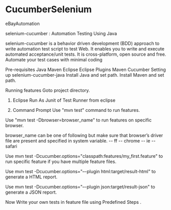 # CucumberSelenium
eBayAutomation

selenium-cucumber : Automation Testing Using Java

selenium-cucumber is a behavior driven development (BDD) approach to write automation test script to test Web. It enables you to write and execute automated acceptance/unit tests. 
It is cross-platform, open source and free. Automate your test cases with minimal coding
    
Pre-requisites
Java
Maven
Eclipse
Eclipse Plugins
Maven
Cucumber
Setting up selenium-cucumber-java
Install Java and set path.
Install Maven and set path.


Running features
Goto project directory.

1) Eclipse
   Run As Junit of Test Runner from eclipse

2) Command Prompt
Use "mvn test" command to run features.

Use "mvn test -Dbrowser=browser_name" to run features on specific browser.

browser_name can be one of following but make sure that browser’s driver file are present and specified in system variable. -- ff -- chrome -- ie -- safari

Use mvn test -Dcucumber.options="classpath:features/my_first.feature" to run specific feature if you have multiple feature files.

Use mvn test -Dcucumber.options="–-plugin html:target/result-html" to generate a HTML report.

Use mvn test -Dcucumber.options="–-plugin json:target/result-json" to generate a JSON report.

Now Write your own tests in feature file using Predefined Steps .
